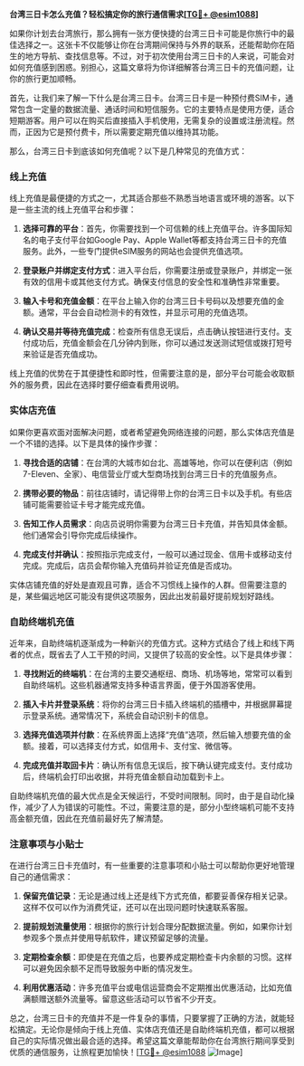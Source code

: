 **台湾三日卡怎么充值？轻松搞定你的旅行通信需求[[TG💪+ @esim1088](https://t.me/s/esim1088)]**

如果你计划去台湾旅行，那么拥有一张方便快捷的台湾三日卡可能是你旅行中的最佳选择之一。这张卡不仅能够让你在台湾期间保持与外界的联系，还能帮助你在陌生的地方导航、查找信息等。不过，对于初次使用台湾三日卡的人来说，可能会对如何充值感到困惑。别担心，这篇文章将为你详细解答台湾三日卡的充值问题，让你的旅行更加顺畅。

首先，让我们来了解一下什么是台湾三日卡。台湾三日卡是一种预付费SIM卡，通常包含一定量的数据流量、通话时间和短信服务。它的主要特点是使用方便，适合短期游客。用户可以在购买后直接插入手机使用，无需复杂的设置或注册流程。然而，正因为它是预付费卡，所以需要定期充值以维持其功能。

那么，台湾三日卡到底该如何充值呢？以下是几种常见的充值方式：

### 线上充值

线上充值是最便捷的方式之一，尤其适合那些不熟悉当地语言或环境的游客。以下是一些主流的线上充值平台和步骤：

1. **选择可靠的平台**：首先，你需要找到一个可信赖的线上充值平台。许多国际知名的电子支付平台如Google Pay、Apple Wallet等都支持台湾三日卡的充值服务。此外，一些专门提供eSIM服务的网站也会提供充值选项。

2. **登录账户并绑定支付方式**：进入平台后，你需要注册或登录账户，并绑定一张有效的信用卡或其他支付方式。确保支付信息的安全性和准确性非常重要。

3. **输入卡号和充值金额**：在平台上输入你的台湾三日卡号码以及想要充值的金额。通常，平台会自动检测卡的有效性，并显示可用的充值选项。

4. **确认交易并等待充值完成**：检查所有信息无误后，点击确认按钮进行支付。支付成功后，充值金额会在几分钟内到账，你可以通过发送测试短信或拨打短号来验证是否充值成功。

线上充值的优势在于其便捷性和即时性，但需要注意的是，部分平台可能会收取额外的服务费，因此在选择时要仔细查看费用说明。

### 实体店充值

如果你更喜欢面对面解决问题，或者希望避免网络连接的问题，那么实体店充值是一个不错的选择。以下是具体的操作步骤：

1. **寻找合适的店铺**：在台湾的大城市如台北、高雄等地，你可以在便利店（例如7-Eleven、全家）、电信营业厅或大型商场找到台湾三日卡的充值服务点。

2. **携带必要的物品**：前往店铺时，请记得带上你的台湾三日卡以及手机。有些店铺可能需要验证卡号才能完成充值。

3. **告知工作人员需求**：向店员说明你需要为台湾三日卡充值，并告知具体金额。他们通常会引导你完成后续操作。

4. **完成支付并确认**：按照指示完成支付，一般可以通过现金、信用卡或移动支付完成。完成后，店员会帮你输入充值码并验证充值是否成功。

实体店铺充值的好处是直观且可靠，适合不习惯线上操作的人群。但需要注意的是，某些偏远地区可能没有提供这项服务，因此出发前最好提前规划好路线。

### 自助终端机充值

近年来，自助终端机逐渐成为一种新兴的充值方式。这种方式结合了线上和线下两者的优点，既省去了人工干预的时间，又提供了较高的安全性。以下是具体步骤：

1. **寻找附近的终端机**：在台湾的主要交通枢纽、商场、机场等地，常常可以看到自助终端机。这些机器通常支持多种语言界面，便于外国游客使用。

2. **插入卡片并登录系统**：将你的台湾三日卡插入终端机的插槽中，并根据屏幕提示登录系统。通常情况下，系统会自动识别卡的信息。

3. **选择充值选项并付款**：在系统界面上选择“充值”选项，然后输入想要充值的金额。接着，可以选择支付方式，如信用卡、支付宝、微信等。

4. **完成充值并取回卡片**：确认所有信息无误后，按下确认键完成支付。支付成功后，终端机会打印出收据，并将充值金额自动加载到卡上。

自助终端机充值的最大优点是全天候运行，不受时间限制。同时，由于是自动化操作，减少了人为错误的可能性。不过，需要注意的是，部分小型终端机可能不支持高金额充值，因此在充值前最好先了解清楚。

### 注意事项与小贴士

在进行台湾三日卡充值时，有一些重要的注意事项和小贴士可以帮助你更好地管理自己的通信需求：

1. **保留充值记录**：无论是通过线上还是线下方式充值，都要妥善保存相关记录。这样不仅可以作为消费凭证，还可以在出现问题时快速联系客服。

2. **提前规划流量使用**：根据你的旅行计划合理分配数据流量。例如，如果你计划参观多个景点并使用导航软件，建议预留足够的流量。

3. **定期检查余额**：即使是在充值之后，也要养成定期检查卡内余额的习惯。这样可以避免因余额不足而导致服务中断的情况发生。

4. **利用优惠活动**：许多充值平台或电信运营商会不定期推出优惠活动，比如充值满额赠送额外流量等。留意这些活动可以节省不少开支。

总之，台湾三日卡的充值并不是一件复杂的事情，只要掌握了正确的方法，就能轻松搞定。无论你是倾向于线上充值、实体店充值还是自助终端机充值，都可以根据自己的实际情况做出最合适的选择。希望这篇文章能帮助你在台湾旅行期间享受到优质的通信服务，让旅程更加愉快！[[TG💪+ @esim1088](https://t.me/s/esim1088) ![Image](https://i.postimg.cc/4NQfJmqS/Snipaste-2025-05-13-00-14-12.png)]